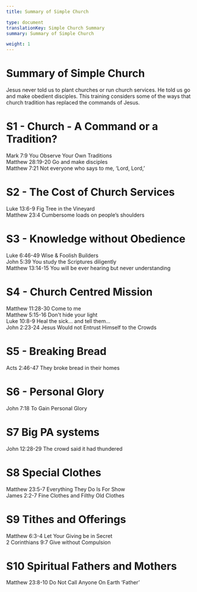 ```yaml
---
title: Summary of Simple Church

type: document
translationKey: Simple Church Summary
summary: Summary of Simple Church

weight: 1
---
```

# Summary of Simple Church
Jesus never told us to plant churches or run church services. He told us go and make obedient disciples. This training considers some of the ways that church tradition has replaced the commands of Jesus.
# S1 - Church - A Command or a Tradition?

Mark 7:9 You Observe Your Own Traditions  <br>Matthew 28:19-20 Go and make disciples  <br>Matthew 7:21 Not everyone who says to me, ‘Lord, Lord,’
# S2 - The Cost of Church Services

Luke 13:6-9 Fig Tree in the Vineyard  <br>Matthew 23:4 Cumbersome loads on people’s shoulders
# S3 - Knowledge without Obedience

Luke 6:46-49 Wise & Foolish Builders  <br>John 5:39 You study the Scriptures diligently  <br>Matthew 13:14-15 You will be ever hearing but never understanding
# S4 - Church Centred Mission

Matthew 11:28-30 Come to me  <br>Matthew 5:15-16 Don't hide your light  <br>Luke 10:8-9 Heal the sick... and tell them...  <br>John 2:23-24 Jesus Would not Entrust Himself to the Crowds
# S5 - Breaking Bread

Acts 2:46-47 They broke bread in their homes
# S6 - Personal Glory

John 7:18 To Gain Personal Glory
# S7  Big PA systems

John 12:28-29 The crowd said it had thundered
# S8  Special Clothes

Matthew 23:5-7 Everything They Do Is For Show  <br>James 2:2-7 Fine Clothes and Filthy Old Clothes
# S9  Tithes and Offerings

Matthew 6:3-4 Let Your Giving be in Secret  <br>2 Corinthians 9:7 Give without Compulsion
# S10  Spiritual Fathers and Mothers

Matthew 23:8-10 Do Not Call Anyone On Earth ‘Father’